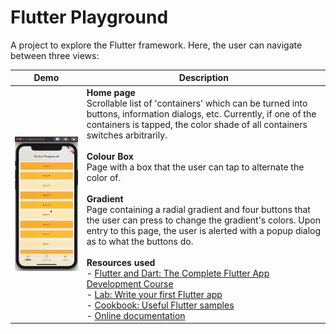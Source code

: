 # Flutter Playground

A project to explore the Flutter framework. Here, the user can navigate between three views:

| Demo                                                          | Description                                            |
|---------------------------------------------------------------|--------------------------------------------------------|
| <img src="demo.gif" width="302" alt="demo gif" style="vertical-align: top;"/> | **Home page**<br>Scrollable list of 'containers' which can be turned into buttons, information dialogs, etc. Currently, if one of the containers is tapped, the color shade of all containers switches arbitrarily.<br><br>**Colour Box**<br>Page with a box that the user can tap to alternate the color of.<br><br>**Gradient**<br>Page containing a radial gradient and four buttons that the user can press to change the gradient's colors. Upon entry to this page, the user is alerted with a popup dialog as to what the buttons do.<br><br>**Resources used**<br>- [Flutter and Dart: The Complete Flutter App Development Course](https://www.udemy.com/course/flutter-dart-the-complete-flutter-app-development-course/)<br>- [Lab: Write your first Flutter app](https://flutter.dev/docs/get-started/codelab)<br>- [Cookbook: Useful Flutter samples](https://flutter.dev/docs/cookbook)<br>- [Online documentation](https://flutter.dev/docs) |

<!-- Clear float -->
<div style="clear:both;"></div>
